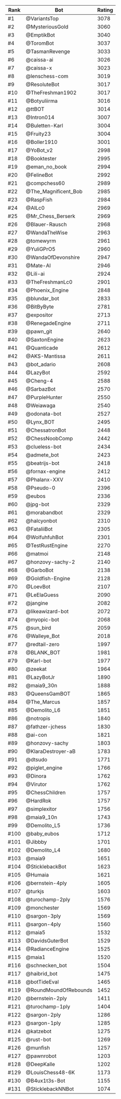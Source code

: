 Rank|Bot|Rating
---|---|---
#1|@VariantsTop|3078
#2|@MysteriousGold|3060
#3|@EmptikBot|3040
#4|@ToromBot|3037
#5|@TasmanRevenge|3033
#6|@caissa-ai|3026
#7|@caissa-x|3023
#8|@lenschess-com|3019
#9|@ResoluteBot|3017
#10|@TheFreshman1902|3017
#11|@Botyuliirma|3016
#12|@ttBOT|3014
#13|@Intron014|3007
#14|@Buletten-Karl|3004
#15|@Fruity23|3004
#16|@Boller1910|3001
#17|@YoBot_v2|2998
#18|@Booktester|2995
#19|@eman_no_book|2994
#20|@FelineBot|2992
#21|@compchess60|2989
#22|@The_Magnificent_Bob|2985
#23|@RaspFish|2984
#24|@AILc0|2969
#25|@Mr_Chess_Berserk|2969
#26|@Blauer-Rausch|2968
#27|@WandaTheWise|2963
#28|@tomewyrm|2961
#29|@YuliGPrO5|2960
#30|@WandaOfDevonshire|2947
#31|@Mate-AI|2946
#32|@Lili-ai|2924
#33|@TheFreshmanLc0|2901
#34|@Phoenix_Engine|2848
#35|@blundar_bot|2833
#36|@BitByByte|2781
#37|@expositor|2713
#38|@RenegadeEngine|2711
#39|@pawn_git|2640
#40|@SaxtonEngine|2623
#41|@Quanticade|2612
#42|@AKS-Mantissa|2611
#43|@bot_adario|2608
#44|@LazyBot|2592
#45|@Cheng-4|2588
#46|@SarbazBot|2570
#47|@PurpleHunter|2550
#48|@Weiawaga|2540
#49|@odonata-bot|2527
#50|@Lynx_BOT|2495
#51|@ChessatronBot|2448
#52|@ChessNoobComp|2442
#53|@clueless-bot|2434
#54|@admete_bot|2423
#55|@beatrijs-bot|2418
#56|@fornax-engine|2412
#57|@Phalanx-XXV|2410
#58|@Pseudo-0|2396
#59|@eubos|2336
#60|@jpg-bot|2329
#61|@morabandbot|2329
#62|@halcyonbot|2310
#63|@FataliiBot|2305
#64|@WolfuhfuhBot|2301
#65|@TestRustEngine|2270
#66|@matmoi|2148
#67|@honzovy-sachy-2|2140
#68|@GarboBot|2138
#69|@Goldfish-Engine|2128
#70|@LoevBot|2107
#71|@LeElaGuess|2090
#72|@jangine|2082
#73|@likeawizard-bot|2072
#74|@myopic-bot|2068
#75|@sun_bird|2059
#76|@Walleye_Bot|2018
#77|@redtail-zero|1997
#78|@BLANK_BOT|1981
#79|@Karl-bot|1977
#80|@zeekat|1964
#81|@LazyBotJr|1890
#82|@maia9_30n|1888
#83|@QueensGamBOT|1865
#84|@The_Marcus|1857
#85|@Demolito_L6|1851
#86|@notropis|1840
#87|@fathzer-jchess|1830
#88|@ai-con|1821
#89|@honzovy-sachy|1803
#90|@KlaraDestroyer-aB|1783
#91|@dtsudo|1771
#92|@piglet_engine|1766
#93|@Dinora|1762
#94|@Virutor|1762
#95|@ChessChildren|1757
#96|@HardRok|1757
#97|@simplexitor|1756
#98|@maia9_10n|1743
#99|@Demolito_L5|1736
#100|@baby_eubos|1712
#101|@Jibbby|1701
#102|@Demolito_L4|1680
#103|@maia9|1651
#104|@SticklebackBot|1623
#105|@Humaia|1621
#106|@bernstein-4ply|1605
#107|@turkjs|1603
#108|@turochamp-2ply|1576
#109|@monchester|1569
#110|@sargon-3ply|1569
#111|@sargon-4ply|1560
#112|@maia5|1532
#113|@DavidsGuterBot|1529
#114|@RadianceEngine|1525
#115|@maia1|1520
#116|@schnecken_bot|1504
#117|@haibrid_bot|1475
#118|@botTideEval|1465
#119|@RoundMoundOfRebounds|1452
#120|@bernstein-2ply|1411
#121|@turochamp-1ply|1404
#122|@sargon-2ply|1286
#123|@sargon-1ply|1285
#124|@katzebot|1275
#125|@rust-bot|1269
#126|@munfish|1257
#127|@pawnrobot|1203
#128|@DeepKalle|1202
#129|@LouisChess48-6K|1173
#130|@B4ux1t3s-Bot|1155
#131|@SticklebackNNBot|1074

